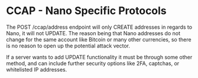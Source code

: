 # CCAP - Nano Specific Protocols

The POST /ccap/address endpoint will only CREATE addresses in regards to Nano, it will not UPDATE. The reason being that Nano addresses do not change for the same account like Bitcoin or many other currencies, so there is no reason to open up the potential attack vector.

If a server wants to add UPDATE functionality it must be through some other method, and can include further security options like 2FA, captchas, or whitelisted IP addresses.